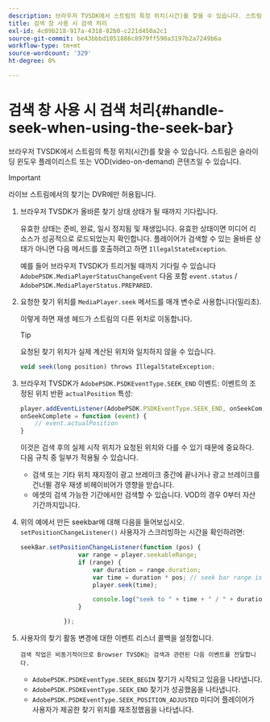 ```yaml
---
description: 브라우저 TVSDK에서 스트림의 특정 위치(시간)를 찾을 수 있습니다. 스트림은 슬라이딩 윈도우 플레이리스트 또는 VOD(video-on-demand) 콘텐츠일 수 있습니다.
title: 검색 창 사용 시 검색 처리
exl-id: 4c09b218-917a-4318-82b0-c221d450a2c1
source-git-commit: be43bbbd1051886c8979ff590a3197b2a7249b6a
workflow-type: tm+mt
source-wordcount: '329'
ht-degree: 0%

---
```


# 검색 창 사용 시 검색 처리{#handle-seek-when-using-the-seek-bar}

브라우저 TVSDK에서 스트림의 특정 위치(시간)를 찾을 수 있습니다. 스트림은 슬라이딩 윈도우 플레이리스트 또는 VOD(video-on-demand) 콘텐츠일 수 있습니다.

>[!IMPORTANT]
>
>라이브 스트림에서의 찾기는 DVR에만 허용됩니다.

1. 브라우저 TVSDK가 올바른 찾기 상태 상태가 될 때까지 기다립니다.

   유효한 상태는 준비, 완료, 일시 정지됨 및 재생입니다. 유효한 상태이면 미디어 리소스가 성공적으로 로드되었는지 확인합니다. 플레이어가 검색할 수 있는 올바른 상태가 아니면 다음 메서드를 호출하려고 하면 `IllegalStateException`.

   예를 들어 브라우저 TVSDK가 트리거될 때까지 기다릴 수 있습니다  `AdobePSDK.MediaPlayerStatusChangeEvent`  다음 포함 `event.status` / `AdobePSDK.MediaPlayerStatus.PREPARED`.

1. 요청한 찾기 위치를 `MediaPlayer.seek` 메서드를 매개 변수로 사용합니다(밀리초).

   이렇게 하면 재생 헤드가 스트림의 다른 위치로 이동합니다.

   >[!TIP]
   >
   >요청된 찾기 위치가 실제 계산된 위치와 일치하지 않을 수 있습니다.

   ```js
   void seek(long position) throws IllegalStateException;
   ```

1. 브라우저 TVSDK가  `AdobePSDK.PSDKEventType.SEEK_END`  이벤트: 이벤트의 조정된 위치 반환 `actualPosition` 특성:

   ```js
   player.addEventListener(AdobePSDK.PSDKEventType.SEEK_END, onSeekComplete); 
   onSeekComplete = function (event) {
       // event.actualPosition
   }
   ```

   이것은 검색 후의 실제 시작 위치가 요청된 위치와 다를 수 있기 때문에 중요하다. 다음 규칙 중 일부가 적용될 수 있습니다.

   * 검색 또는 기타 위치 재지정이 광고 브레이크 중간에 끝나거나 광고 브레이크를 건너뛸 경우 재생 비헤이비어가 영향을 받습니다.
   * 에셋의 검색 가능한 기간에서만 검색할 수 있습니다. VOD의 경우 0부터 자산 기간까지입니다.

1. 위의 예에서 만든 seekbar에 대해 다음을 들어보십시오. `setPositionChangeListener()` 사용자가 스크러빙하는 시간을 확인하려면:

   ```js
   seekBar.setPositionChangeListener(function (pos) { 
                   var range = player.seekableRange; 
                   if (range) { 
                       var duration = range.duration; 
                       var time = duration * pos; // seek bar range is [0,1] 
                       player.seek(time); 
   
                       console.log("seek to " + time + " / " + duration); 
                   } 
   
               }); 
   ```

1. 사용자의 찾기 활동 변경에 대한 이벤트 리스너 콜백을 설정합니다.

       검색 작업은 비동기적이므로 Browser TVSDK는 검색과 관련된 다음 이벤트를 전달합니다.
   
   * `AdobePSDK.PSDKEventType.SEEK_BEGIN` 찾기가 시작되고 있음을 나타냅니다.
   * `AdobePSDK.PSDKEventType.SEEK_END` 찾기가 성공했음을 나타냅니다.
   * `AdobePSDK.PSDKEventType.SEEK_POSITION_ADJUSTED` 미디어 플레이어가 사용자가 제공한 찾기 위치를 재조정했음을 나타냅니다.
